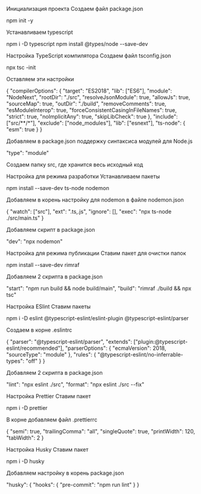 Инициализация проекта
Создаем файл package.json

npm init -y

Устанавливаем typescript

npm i -D typescript npm install @types/node --save-dev

Настройка TypeScript компилятора
Создаем файл tsconfig.json

npx tsc -init

Оставляем эти настройки

{ "compilerOptions": { "target": "ES2018", "lib": ["ES6"], "module": "NodeNext", "rootDir": "./src", "resolveJsonModule": true, "allowJs": true, "sourceMap": true, "outDir": "./build", "removeComments": true, "esModuleInterop": true, "forceConsistentCasingInFileNames": true, "strict": true, "noImplicitAny": true, "skipLibCheck": true }, "include": ["src/**/*"], "exclude": ["node_modules"], "lib": ["esnext"], "ts-node": { "esm": true } }

Добавляем в package.json поддержку синтаксиса модулей для Node.js

"type": "module"

Создаем папку src, где хранится весь исходный код

Настройка для режима разработки
Устанавливаем пакеты

npm install --save-dev ts-node nodemon

Добавляем в корень настройку для nodemon в файле nodemon.json

{ "watch": ["src"], "ext": ".ts,.js", "ignore": [], "exec": "npx ts-node ./src/main.ts" }

Добавляем скрипт в package.json

"dev": "npx nodemon"

Настройка для режима публикации
Ставим пакет для очистки папок

npm install --save-dev rimraf

Добавляем 2 скрипта в package.json

"start": "npm run build && node build/main", "build": "rimraf ./build && npx tsc"

Настройка ESlint
Ставим пакеты

npm i -D eslint @typescript-eslint/eslint-plugin @typescript-eslint/parser

Создаем в корне .eslintrc

{ "parser": "@typescript-eslint/parser", "extends": ["plugin:@typescript-eslint/recommended"], "parserOptions": { "ecmaVersion": 2018, "sourceType": "module" }, "rules": { "@typescript-eslint/no-inferrable-types": "off" } }

Добавляем 2 скрипта в package.json

"lint": "npx eslint ./src", "format": "npx eslint ./src --fix"

Настройка Prettier
Ставим пакет

npm i -D prettier

В корне добавляем файл .prettierrc

{ "semi": true, "trailingComma": "all", "singleQuote": true, "printWidth": 120, "tabWidth": 2 }

Настройка Husky
Ставим пакет

npm i -D husky

Добавляем настройку в корень package.json

"husky": { "hooks": { "pre-commit": "npm run lint" } }
